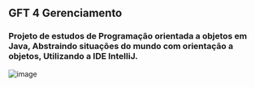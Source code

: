 ## GFT 4 Gerenciamento

### Projeto de estudos de Programação orientada a objetos em Java, Abstraindo situações do mundo com orientação a objetos, Utilizando a IDE IntelliJ.
![image](https://github.com/Cleidsan/GFT-4-Gerenciamento/assets/128002022/3c191735-6b8f-4fa4-99e5-c915510f69f4)

